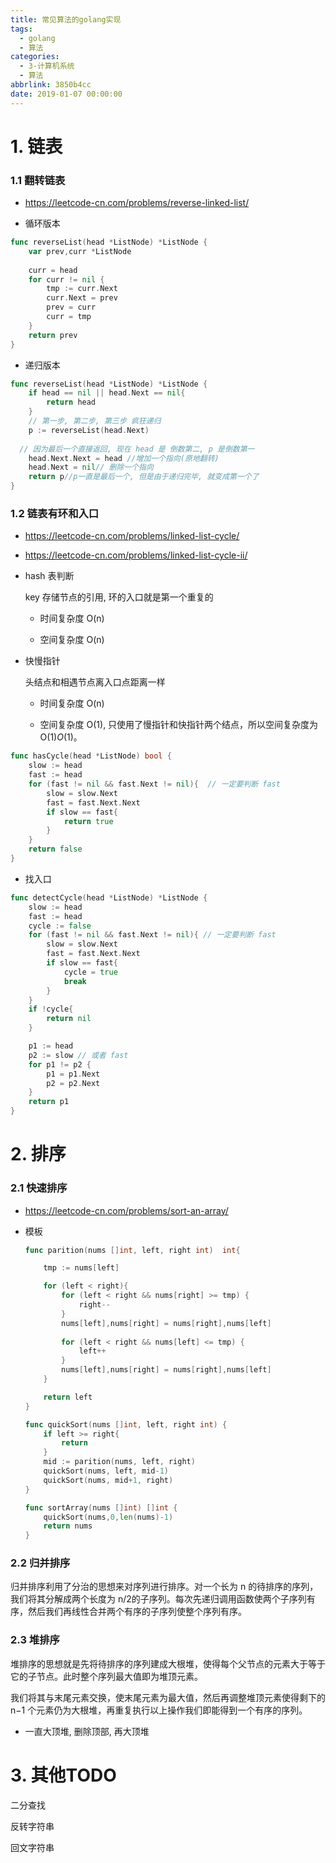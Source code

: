 ```yaml
---
title: 常见算法的golang实现
tags:
  - golang
  - 算法
categories:
  - 3-计算机系统
  - 算法
abbrlink: 3850b4cc
date: 2019-01-07 00:00:00
---
```


# 1. 链表

### 1.1 翻转链表

+ https://leetcode-cn.com/problems/reverse-linked-list/

+ 循环版本

```go
func reverseList(head *ListNode) *ListNode {
    var prev,curr *ListNode
    
    curr = head
    for curr != nil {
        tmp := curr.Next
        curr.Next = prev
        prev = curr
        curr = tmp
    }
    return prev
}
```
<!-- more -->

+ 递归版本

```go
func reverseList(head *ListNode) *ListNode {
    if head == nil || head.Next == nil{
        return head
    }
    // 第一步, 第二步, 第三步 疯狂递归
    p := reverseList(head.Next)
  
  // 因为最后一个直接返回, 现在 head 是 倒数第二, p 是倒数第一
    head.Next.Next = head //增加一个指向(原地翻转)
    head.Next = nil// 删除一个指向
    return p//p一直是最后一个, 但是由于递归完毕, 就变成第一个了
}
```



### 1.2 链表有环和入口

+ https://leetcode-cn.com/problems/linked-list-cycle/

+ https://leetcode-cn.com/problems/linked-list-cycle-ii/

+ hash 表判断

  key 存储节点的引用, 环的入口就是第一个重复的

  + 时间复杂度 O(n)

  + 空间复杂度 O(n)

+ 快慢指针

  头结点和相遇节点离入口点距离一样

  + 时间复杂度 O(n)
  
  + 空间复杂度 O(1), 只使用了慢指针和快指针两个结点，所以空间复杂度为 O(1)*O*(1)。

```go
func hasCycle(head *ListNode) bool {
    slow := head
    fast := head
    for (fast != nil && fast.Next != nil){  // 一定要判断 fast
        slow = slow.Next
        fast = fast.Next.Next
        if slow == fast{
            return true
        }
    }
    return false
}
```

+ 找入口

```go
func detectCycle(head *ListNode) *ListNode {
    slow := head
    fast := head
    cycle := false
    for (fast != nil && fast.Next != nil){ // 一定要判断 fast
        slow = slow.Next
        fast = fast.Next.Next
        if slow == fast{
            cycle = true
            break
        }
    }
    if !cycle{
        return nil
    }

    p1 := head
    p2 := slow // 或者 fast
    for p1 != p2 {
        p1 = p1.Next
        p2 = p2.Next
    }
    return p1
}
```



# 2. 排序

### 2.1 快速排序

+ https://leetcode-cn.com/problems/sort-an-array/

+ 模板

  ```go
  func parition(nums []int, left, right int)  int{
  
      tmp := nums[left]
  
      for (left < right){
          for (left < right && nums[right] >= tmp) {
              right--
          }
          nums[left],nums[right] = nums[right],nums[left]
          
          for (left < right && nums[left] <= tmp) {
              left++
          }
          nums[left],nums[right] = nums[right],nums[left]
      }
  
      return left
  }
  
  func quickSort(nums []int, left, right int) {
      if left >= right{
          return
      }
      mid := parition(nums, left, right)
      quickSort(nums, left, mid-1)
      quickSort(nums, mid+1, right)
  }
  
  func sortArray(nums []int) []int {
      quickSort(nums,0,len(nums)-1)
      return nums
  }
  ```




### 2.2 归并排序

归并排序利用了分治的思想来对序列进行排序。对一个长为 n 的待排序的序列，我们将其分解成两个长度为 n/2的子序列。每次先递归调用函数使两个子序列有序，然后我们再线性合并两个有序的子序列使整个序列有序。

### 2.3 堆排序

堆排序的思想就是先将待排序的序列建成大根堆，使得每个父节点的元素大于等于它的子节点。此时整个序列最大值即为堆顶元素。

我们将其与末尾元素交换，使末尾元素为最大值，然后再调整堆顶元素使得剩下的 n−1 个元素仍为大根堆，再重复执行以上操作我们即能得到一个有序的序列。

+ 一直大顶堆, 删除顶部, 再大顶堆

# 3. 其他TODO

二分查找

反转字符串 

回文字符串